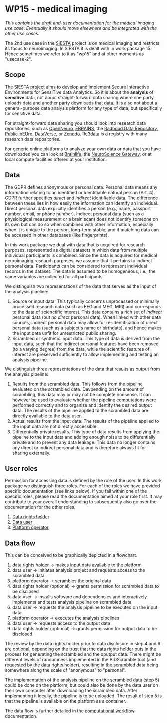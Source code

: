 # WP15 - medical imaging

_This contains the draft end-user documentation for the medical imaging use case. Eventually it should move elsewhere and be integrated with the other use cases._

The 2nd use case in the [SIESTA](https://eosc-siesta.eu)  project is on medical imaging and restricts its focus to neuroimaging. In SIESTA it is dealt with in work package 15. Hence sometimes we refer to it as "wp15" and at other moments as "usecase-2".

## Scope

The [SIESTA](https://eosc-siesta.eu) project aims to develop and implement Secure Interactive Environments for SensiTive data Analytics. So it is about the **analysis** of **sensitive** data, not about straight-forward data sharing where one party uploads data and another party downloads that data. It is also not about a general-purpose data analysis platform for any type of data, but specifically for sensitive data.

For straight-forward data sharing you should look into research data repositories, such as [OpenNeuro](https://openneuro.org), [EBRAINS](https://search.kg.ebrains.eu/?category=Dataset), the [Radboud Data Repository](https://data.ru.nl), [Public-nEUro](https://publicneuro.eu), [DataVerse](https://dataverse.org/installations), or [Zenodo](https://zenodo.org). [Re3data](https://www.re3data.org) is a registry with many research data repositories.

For generic online platforms to analyze your own data or data that you have downloaded you can look at [Brainlife](https://brainlife.io/about/), the [NeuroScience Gateway](https://nsgprod.sdsc.edu:8443/portal2/login!input.action), or at local compute facilities offered at your institution.

## Data

The GDPR defines anonymous or personal data. Personal data means any information relating to an identified or identifiable natural person (Art. 4). GDPR further specifies _direct_ and _indirect_ identifiable data. The difference between these lies in how easily the information can identify an individual. Direct personal data explicitly identifies a person (e.g., name, passport number, email, or phone number). Indirect personal data (such as a physiological measurement or a brain scan) does not identify someone on its own but can do so when combined with other information, especially when it is unique to the person, long-term stable, and if matching data can be accessed in other databases (like fingerprints).

In this work package we deal with data that is acquired for research purposes, represented as digital datasets in which data from multiple individual participants is combined. Since the data is acquired for medical neuroimaging research purposes, we assume that it pertains to indirect personal data. Participants can be considered to represent individual records in the dataset. The data is assumed to be homogeneous, i.e., the same variables are collected for all participants.

We distinguish two representations of the data that serves as the input of the analysis pipeline:

1. Source or input data. This typically concerns unprocessed or minimally processed research data (such as EEG and MEG, MRI) and corresponds to the data of scienctific interest. This data contains a rich set of _indirect_ personal data (but no _direct_ personal data). When linked with other data sources, indirect personal data may allow for re-identification of direct personal data (such as a subject's name or birthdate), and hence makes the input data unfit for unrestricted public sharing.
2. Scrambled or synthetic input data. This type of data is derived from the input data, such that the indirect personal features have been removed (to a varying degree) from the data, while the scientific features of interest are preserved sufficiently to allow implementing and testing an analysis pipeline.

We distinguish three representations of the data that results as output from the analysis pipeline:

1. Results from the scrambled data. This follows from the pipeline evaluated on the scrambled data. Devpending on the amount of scrambling, this data may or may not be complete nonsense. It can however be used to evaluate whether the pipeline computations were performed correctly and to organize and identify the desired output data. The results of the pipeline applied to the scrambled data are directly available to the data user.
2. Actual results from the input data. The results of the pipeline applied to the input data are not directly accessible.
3. Differentially private results. This type of data results from applying the pipeline to the input data and adding enough noise to be differentially private and to prevent any data leakage. This data no longer contains any direct or indirect personal data and is therefore always fit for sharing externally.

## User roles

Permission for accessing data is defined by the role of the user. In this work package we distinguish three roles. For each of the roles we have provided specific documentation (see links below). If you fall within one of the specific roles, please read the documentation aimed at your role first. It may contribute to your overall understanding to subsequently also go over the documentation for the other roles.

1. [Data rights holder](data_rights_holder.md)
2. [Data user](data_user.md)
3. [Platform operator](platform_operator.md)

## Data flow

This can be conceived to be graphically depicted in a flowchart.

1. data rights holder -> makes input data available to the platform
2. data user -> initiates analysis project and requests access to the scrambled data
3. platform operator -> scrambles the original data
4. data rights holder (optional) -> grants permission for scrambled data to be disclosed
5. data user -> installs software and dependencies and interactively implements and tests analysis pipeline on scrambled data
6. data user -> requests the analysis pipeline to be executed on the input data
7. platform operator -> executes the analysis pipelines
8. data user -> requests access to the output data
9. data rights holder (optional) -> grants permission for output data to be disclosed

The review by the data rights holder prior to data disclosure in step 4 and 9 are optional, depending on the trust that the data rights holder puts in the process for generating the scrambled and the oputput data. There might be different levels of randomness implemented in the BIDScramble tool (and requested by the data rights holder), resulting in the scrambled data being somewhere along the scale of "anonymous" to "personal".

The implementation of the analysis pipeline on the scrambled data (step 5) could be done on the platform, but could also be done by the data user on their own computer after downloading the scrambled data. After implementing it locally, the pipeline is to be uploaded. The result of step 5 is that the pipeline is available on the platform as a container.

The data flow is further detailed in the [computational workflow](workflow.md) documentation.
